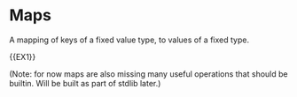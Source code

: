 # Maps

A mapping of keys of a fixed value type, to values of a fixed type.

{{EX1}}

(Note: for now maps are also missing many useful operations that should be builtin. Will be built as part of stdlib
later.) 
